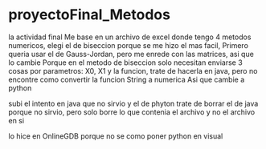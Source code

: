 # proyectoFinal_Metodos
la actividad final
Me base en un archivo de excel donde tengo 4 metodos numericos, elegi el de biseccion porque se me hizo el mas facil, 
Primero queria usar el de Gauss-Jordan, pero me enrede con las matrices, asi que lo cambie
Porque en el metodo de biseccion solo necesitan enviarse 3 cosas por parametros: X0, X1 y la funcion, trate de hacerla en java, pero no encontre como convertir la funcion String a numerica
Asi que cambie a python

subi el intento en java que no sirvio y el de phyton
trate de borrar el de java porque no sirvio, pero solo borre lo que contenia el archivo y no el archivo en si

lo hice en OnlineGDB porque no se como poner python en visual
